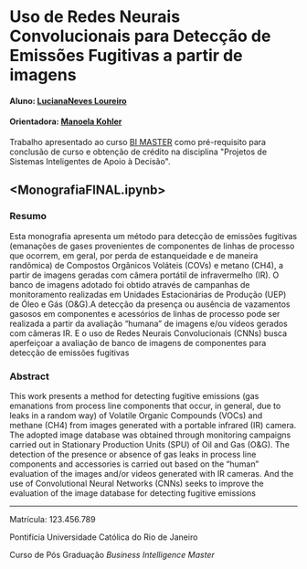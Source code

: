 ﻿
# Uso de Redes Neurais Convolucionais para Detecção de Emissões Fugitivas a partir de imagens

#### Aluno: [LucianaNeves Loureiro](https://github.com/lunevesloureiro)
#### Orientadora: [Manoela Kohler](https://github.com/manoelakohler)

Trabalho apresentado ao curso [BI MASTER](https://ica.puc-rio.ai/bi-master) como pré-requisito para conclusão de curso e obtenção de crédito na disciplina "Projetos de Sistemas Inteligentes de Apoio à Decisão".

<MonografiaFINAL.ipynb>
---

### Resumo

Esta monografia apresenta um método para detecção de emissões fugitivas (emanações de gases provenientes de componentes de linhas de processo que ocorrem, em geral, por perda de estanqueidade e de maneira randômica) de Compostos Orgânicos Voláteis (COVs) e metano (CH4), a partir de imagens geradas com câmera portátil de infravermelho (IR). 
O banco de imagens adotado foi obtido através de campanhas de monitoramento realizadas em Unidades Estacionárias de Produção (UEP) de Óleo e Gás (O&G).A detecção da presença ou ausência de vazamentos gasosos em componentes e acessórios de linhas de processo pode ser realizada a partir da avaliação “humana” de imagens e/ou vídeos gerados com câmeras IR. E o uso de Redes Neurais Convolucionais (CNNs) busca aperfeiçoar a avaliação de banco de imagens de componentes para detecção de emissões fugitivas


### Abstract

This work presents a method for detecting fugitive emissions (gas emanations from process line components that occur, in general, due to leaks in a random way) of Volatile Organic Compounds (VOCs) and methane (CH4) from images generated with a portable infrared (IR) camera.
The adopted image database was obtained through monitoring campaigns carried out in Stationary Production Units (SPU) of Oil and Gas (O&G). The detection of the presence or absence of gas leaks in process line components and accessories is carried out based on the “human” evaluation of the images and/or videos generated with IR cameras. And the use of Convolutional Neural Networks (CNNs) seeks to improve the evaluation of the image database for detecting fugitive emissions

---

Matrícula: 123.456.789

Pontifícia Universidade Católica do Rio de Janeiro

Curso de Pós Graduação *Business Intelligence Master*
